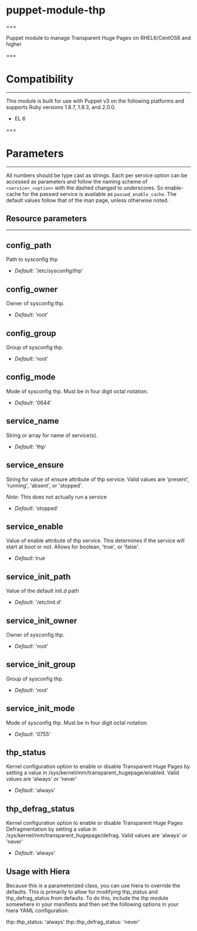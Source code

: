 # puppet-module-thp
===

Puppet module to manage Transparent Huge Pages on RHEL6/CentOS6 and higher

===

# Compatibility
---------------
This module is built for use with Puppet v3 on the following platforms and supports Ruby versions 1.8.7, 1.9.3, and 2.0.0.

* EL 6

===

# Parameters
------------
All numbers should be type cast as strings. Each per service option can be accessed as parameters and follow the naming scheme of `<service>_<option>` with the dashed changed to underscores. So enable-cache for the passwd service is available as `passwd_enable_cache`. The default values follow that of the man page, unless otherwise noted.

## Resource parameters
---

config_path
-----------
Path to sysconfig thp

- *Default*: '/etc/sysconfig/thp'

config_owner
------------
Owner of sysconfig thp.

- *Default*: 'root'

config_group
------------
Group of sysconfig thp.

- *Default*: 'root'

config_mode
-----------
Mode of sysconfig thp. Must be in four digit octal notation.

- *Default*: '0644'

service_name
------------
String or array for name of service(s).

- *Default*: 'thp'

service_ensure
--------------
String for value of ensure attribute of thp service. Valid values are 'present', 'running', 'absent', or 'stopped'.

*Note*: This does not actually run a service

- *Default*: 'stopped'

service_enable
--------------
Value of enable attribute of thp service. This determines if the service will start at boot or not. Allows for boolean, 'true', or 'false'.

- *Default*: true

service_init_path
-----------------
Value of the default init.d path

- *Default*: '/etc/init.d'

service_init_owner
------------------
Owner of sysconfig thp.

- *Default*: 'root'

service_init_group
------------------
Group of sysconfig thp.

- *Default*: 'root'

service_init_mode
-----------------
Mode of sysconfig thp. Must be in four digit octal notation.

- *Default*: '0755'

thp_status
----------
Kernel configuration option to enable or disable Transparent Huge Pages by setting a value in /sys/kernel/mm/transparent_hugepage/enabled.  Valid values are 'always' or 'never'

- *Default*: 'always'

thp_defrag_status
----------
Kernel configuration option to enable or disable Transparent Huge Pages Defragmentation by setting a value in /sys/kernel/mm/transparent_hugepage/defrag.  Valid values are 'always' or 'never'

- *Default*: 'always'

## Usage with Hiera

Because this is a parameterized class, you can use hiera to override the
defaults.  This is primarily to allow for modifying thp_status and
thp_defrag_status from defaults.  To do this, include the thp module somewhere
in your manifests and then set the following options in your hiera YAML
configuration.

thp::thp_status: 'always'
thp::thp_defrag_status: 'never'
